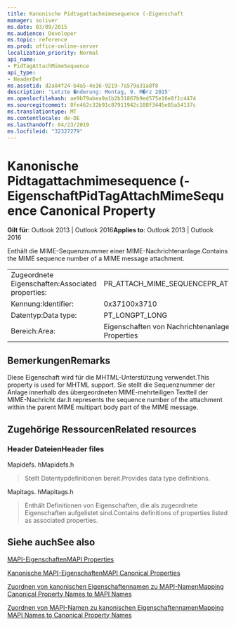 ```yaml
---
title: Kanonische Pidtagattachmimesequence (-Eigenschaft
manager: soliver
ms.date: 03/09/2015
ms.audience: Developer
ms.topic: reference
ms.prod: office-online-server
localization_priority: Normal
api_name:
- PidTagAttachMimeSequence
api_type:
- HeaderDef
ms.assetid: d2a84f24-b4a5-4e16-9219-7a579a31a8f8
description: 'Letzte �nderung: Montag, 9. M�rz 2015'
ms.openlocfilehash: ae9b79abea9a1b2b31867b9ed575e16e8f1c4474
ms.sourcegitcommit: 8fe462c32b91c87911942c188f3445e85a54137c
ms.translationtype: MT
ms.contentlocale: de-DE
ms.lasthandoff: 04/23/2019
ms.locfileid: "32327279"
---
```

# <a name="pidtagattachmimesequence-canonical-property"></a><span data-ttu-id="9ebb0-103">Kanonische Pidtagattachmimesequence (-Eigenschaft</span><span class="sxs-lookup"><span data-stu-id="9ebb0-103">PidTagAttachMimeSequence Canonical Property</span></span>

  
  
<span data-ttu-id="9ebb0-104">**Gilt für**: Outlook 2013 | Outlook 2016</span><span class="sxs-lookup"><span data-stu-id="9ebb0-104">**Applies to**: Outlook 2013 | Outlook 2016</span></span> 
  
<span data-ttu-id="9ebb0-105">Enthält die MIME-Sequenznummer einer MIME-Nachrichtenanlage.</span><span class="sxs-lookup"><span data-stu-id="9ebb0-105">Contains the MIME sequence number of a MIME message attachment.</span></span>
  
|||
|:-----|:-----|
|<span data-ttu-id="9ebb0-106">Zugeordnete Eigenschaften:</span><span class="sxs-lookup"><span data-stu-id="9ebb0-106">Associated properties:</span></span>  <br/> |<span data-ttu-id="9ebb0-107">PR_ATTACH_MIME_SEQUENCE</span><span class="sxs-lookup"><span data-stu-id="9ebb0-107">PR_ATTACH_MIME_SEQUENCE</span></span>  <br/> |
|<span data-ttu-id="9ebb0-108">Kennung:</span><span class="sxs-lookup"><span data-stu-id="9ebb0-108">Identifier:</span></span>  <br/> |<span data-ttu-id="9ebb0-109">0x3710</span><span class="sxs-lookup"><span data-stu-id="9ebb0-109">0x3710</span></span>  <br/> |
|<span data-ttu-id="9ebb0-110">Datentyp:</span><span class="sxs-lookup"><span data-stu-id="9ebb0-110">Data type:</span></span>  <br/> |<span data-ttu-id="9ebb0-111">PT_LONG</span><span class="sxs-lookup"><span data-stu-id="9ebb0-111">PT_LONG</span></span>  <br/> |
|<span data-ttu-id="9ebb0-112">Bereich:</span><span class="sxs-lookup"><span data-stu-id="9ebb0-112">Area:</span></span>  <br/> |<span data-ttu-id="9ebb0-113">Eigenschaften von Nachrichtenanlagen</span><span class="sxs-lookup"><span data-stu-id="9ebb0-113">Message Attachment Properties</span></span>  <br/> |
   
## <a name="remarks"></a><span data-ttu-id="9ebb0-114">Bemerkungen</span><span class="sxs-lookup"><span data-stu-id="9ebb0-114">Remarks</span></span>

<span data-ttu-id="9ebb0-115">Diese Eigenschaft wird für die MHTML-Unterstützung verwendet.</span><span class="sxs-lookup"><span data-stu-id="9ebb0-115">This property is used for MHTML support.</span></span> <span data-ttu-id="9ebb0-116">Sie stellt die Sequenznummer der Anlage innerhalb des übergeordneten MIME-mehrteiligen Textteil der MIME-Nachricht dar.</span><span class="sxs-lookup"><span data-stu-id="9ebb0-116">It represents the sequence number of the attachment within the parent MIME multipart body part of the MIME message.</span></span>
  
## <a name="related-resources"></a><span data-ttu-id="9ebb0-117">Zugehörige Ressourcen</span><span class="sxs-lookup"><span data-stu-id="9ebb0-117">Related resources</span></span>

### <a name="header-files"></a><span data-ttu-id="9ebb0-118">Header Dateien</span><span class="sxs-lookup"><span data-stu-id="9ebb0-118">Header files</span></span>

<span data-ttu-id="9ebb0-119">Mapidefs. h</span><span class="sxs-lookup"><span data-stu-id="9ebb0-119">Mapidefs.h</span></span>
  
> <span data-ttu-id="9ebb0-120">Stellt Datentypdefinitionen bereit.</span><span class="sxs-lookup"><span data-stu-id="9ebb0-120">Provides data type definitions.</span></span>
    
<span data-ttu-id="9ebb0-121">Mapitags. h</span><span class="sxs-lookup"><span data-stu-id="9ebb0-121">Mapitags.h</span></span>
  
> <span data-ttu-id="9ebb0-122">Enthält Definitionen von Eigenschaften, die als zugeordnete Eigenschaften aufgelistet sind.</span><span class="sxs-lookup"><span data-stu-id="9ebb0-122">Contains definitions of properties listed as associated properties.</span></span>
    
## <a name="see-also"></a><span data-ttu-id="9ebb0-123">Siehe auch</span><span class="sxs-lookup"><span data-stu-id="9ebb0-123">See also</span></span>



[<span data-ttu-id="9ebb0-124">MAPI-Eigenschaften</span><span class="sxs-lookup"><span data-stu-id="9ebb0-124">MAPI Properties</span></span>](mapi-properties.md)
  
[<span data-ttu-id="9ebb0-125">Kanonische MAPI-Eigenschaften</span><span class="sxs-lookup"><span data-stu-id="9ebb0-125">MAPI Canonical Properties</span></span>](mapi-canonical-properties.md)
  
[<span data-ttu-id="9ebb0-126">Zuordnen von kanonischen Eigenschaftennamen zu MAPI-Namen</span><span class="sxs-lookup"><span data-stu-id="9ebb0-126">Mapping Canonical Property Names to MAPI Names</span></span>](mapping-canonical-property-names-to-mapi-names.md)
  
[<span data-ttu-id="9ebb0-127">Zuordnen von MAPI-Namen zu kanonischen Eigenschaftennamen</span><span class="sxs-lookup"><span data-stu-id="9ebb0-127">Mapping MAPI Names to Canonical Property Names</span></span>](mapping-mapi-names-to-canonical-property-names.md)

